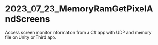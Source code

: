# 2023_07_23_MemoryRamGetPixelAndScreens
Access screen monitor information from a C# app with UDP and memory file on Unity or Third app.
